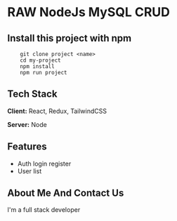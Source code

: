 
# RAW NodeJs MySQL CRUD

## Install this project with npm

```
    git clone project <name>
    cd my-project
    npm install
    npm run project
```

## Tech Stack

**Client:** React, Redux, TailwindCSS

**Server:** Node


## Features

- Auth login register
- User list

## About Me And Contact Us
I'm a full stack developer